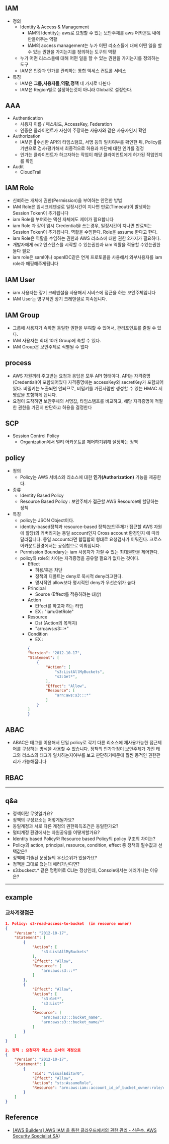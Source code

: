 

## IAM
- 정의
    - Identity & Access & Management
        - IAM의 Identity는 aws로 요청할 수 있는 보안주체를 aws 어카운트 내에 만들어주는 역활
        - IAM의 access management는 누가 어떤 리소스들에 대해 어떤 일을 할 수 있는 권한을 가지는지를 정의하는 도구의 역활
    - 누가 어떤 리소스들에 대해 어떤 일을 할 수 있는 권한을 가지는지를 정의하는 도구
    - IAM은 인증과 인가를 관리하는 통합 엑세스 컨트롤 서비스
- 특징
    - IAM은 **그룹,사용자들,역활,정책** 네 가지로 나뉜다
    - IAM은 Region별로 설정하는것이 아니라 Global로 설정한다.
    
## AAA
- Authentication
    - 사용자 이름 / 패스워드, AccessKey, Federation
    - 인증은 클라이언트가 자신이 주장하는 사용자와 같은 사용자인지 확인
- Authorization
    - IAM은 수신한 API의 타임스탬프, 서명 등의 일치여부를 확인한 뒤, Policy를 기반으로 검사/평가해서 최종적으로 허용과 차단에 대한 인가를 결정
    - 인가는 클라이언트가 하고자하는 작업이 해당 클라이언트에게 허가된 작업인지를 확인
- Audit
    - CloudTrail

## IAM Role
- 신뢰하는 개체에 권한(Permission)을 부여하는 안전한 방법
- IAM Role은 임시크레덴셜로 일정시간이 지나면 만료(Timeout)이 발생하는 Session Token이 추가됩니다
- iam Role을 부여하는 액션 자체에도 제어가 필요합니다
- iam Role 과 같이 임시 Credential을 쓰는경우, 일정시간이 지나면 만료되는 Session Token이 추가됩니다. 역활을 수임한다. Role을 assume 한다고 한다.
- iam Role은 역활을 수임하는 권한과 AWS 리소스에 대한 권한 2가지가 필요하다.
- 개발자에게 ec2 인스턴스를 시작할 수 있는권한과 iam 역활을 적용할 수있는권한 둘다 필요
- iam role은 saml이나 openIDC같은 연계 프로토콜을 사용해서 외부사용자를 iam role과 매핑해주게됩니다

## IAM User
- iam 사용자는 장기 크레덴셜을 사용해서 서비스에 접근을 하는 보안주체입니다
- IAM User는 영구적인 장기 크레덴셜로 지속됩니다.

## IAM Group
- 그룹에 사용자가 속하면 동일한 권한을 부여할 수 있어서, 관리포인트를 줄일 수 있다.
- IAM 사용자는 최대 10개 Group에 속할 수 있다.
- IAM Group은 보안주체로 식별될 수 없다

## process
- AWS 자원끼리 주고받는 요청과 응답은 모두 API 형태이다. API는 자격증명(Credential)이 포함되어있다
자격증명에는 accessKey와 secretKey가 포함되어있다. 비밀키는 노출되면 안되므로, 비밀키를 가진사람만 생성할 수 있는
HMAC 서명값을 포함하게 됩니다.
- 요청이 도착하면 보안주체의 서명값, 타임스탬프를 비교하고, 해당 자격증명이 적절한 권한을 가진지 판단하고 허용을 결정한다

## SCP
- Session Control Policy
    - Organization에서 멀티 어카운트를 제어하기위해 설정하는 정책

## policy
- 정의
    - Policy는 AWS 서비스와 리소스에 대한 **인가(Authorization)** 기능을 제공한다.
- 종류
    - Identity Based Policy
    - Resource Based Policy : 보안주체가 접근할 AWS Resource에 할당하는 정책
- 특징
    - policy는 JSON Object이다.
    - identity-based정책과 resource-based 정책(보안주체가 접근할 AWS 자원에 할당)의 커버리지는 동일 account인지 Cross account 환경인지 에 따라 달라집니다. 동일 account라면 합집합의 형태로 요청검사가 이뤄진다. 크로스어카운트환경에서는 공집합으로 이뤄집니다.
    - Permission Boundary는 iam 사용자가 가질 수 있는 최대권한을 제어한다.
    - policy와 role의 차이는 자격증명을 공유할 필요가 없다는 것이다.
        - Effect
            - 허용/혹은 차단
            - 정책의 디폴트는 deny로 묵시적 deny라고한다.
            - 명시적인 allow보다 명시적인 deny가 우선순위가 높다
        - Principal
            - Source (Effect를 적용하려는 대상)
        - Action
            - Effect를 하고자 하는 타입
            - EX : "iam:GetRole"
        - Resource
            - Dst (Action의 목적지)
            - "arn:aws:s3:::*"
        - Condition
            - EX : 
            ```json
            {
            "Version": "2012-10-17",
            "Statement": [
                {
                    "Action": [
                        "s3:ListAllMyBuckets",
                        "s3:Get*",
                    ],
                    "Effect": "Allow",
                    "Resource": [
                        "arn:aws:s3:::*"
                    ]
                }
            ]
            }
            ```

## ABAC
- ABAC은 태그를 이용해서 단일 policy로 각기 다른 리소스에 재사용가능한 접근제어를 구상하는 방식을 사용할 수 있습니다. 정책의 인가과정이 보안주체가 가진 태그와 리소스의 태그가 일치하는지여부를 보고 판단하기때문에 훨씬 동적인 권한관리가 가능해집니다


## RBAC

---

## q&a
- 정책이란 무엇일가요?
- 정책의 구성요소는 어떻게될가요?
- 동일계정과 서로 다른 계정의 권한획득조건은 동일한가요?
- 멀티계정 환경에서는 자원공유를 어떻게할가요?
- Identity based Policy와 Resource based Policy의 policy 구조의 차이는?
- Policy의 action, principal, resource, condition, effect 중 정책의 필수값과 선택값은?
- 정책에 기술된 문장들의 우선순위가 있을가요?
- 정책을 그대로 쳤는대 에러가난다면?
- s3:buckect.* 같은 명령어로 CLI는 정상인데, Console에서는 에러가나는 이유은?

---

## example

### 교차계정접근
```json
1. Policy: s3-read-access-to-bucket  (in resource owner)
{
    "Version": "2012-10-17",
    "Statement": [
        {
            "Action": [
                "s3:ListAllMyBuckets"
            ],
            "Effect": "Allow",
            "Resource": [
                "arn:aws:s3:::*"
            ]
        },    
        {
            "Effect": "Allow",
            "Action": [
                "s3:Get*",
                "s3:List*"
            ],
            "Resource": [
                "arn:aws:s3:::bucket_name",
                "arn:aws:s3:::bucket_name/*"
            ]
        }
    ]
}

2. 정책 : 요청자가 리소스 오너의 계정으로
{
    "Version": "2012-10-17",
    "Statement": [
        {
            "Sid": "VisualEditor0",
            "Effect": "Allow",
            "Action": "sts:AssumeRole",
            "Resource": "arn:aws:iam::account_id_of_bucket_owner:role/cross-account-access-role"
        }
    ]
}

```
## Reference
- [[AWS Builders] AWS IAM 을 통한 클라우드에서의 권한 관리 - 신은수, AWS Security Specialist SA](https://www.youtube.com/watch?v=A77sIwSPCsE&list=PLivYj-G6HmuJTnwclPCbgw9i6E-YZ2dVm&index=7))


